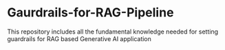 # Gaurdrails-for-RAG-Pipeline
This repository includes all the fundamental knowledge needed for setting guardrails for RAG based Generative AI application
